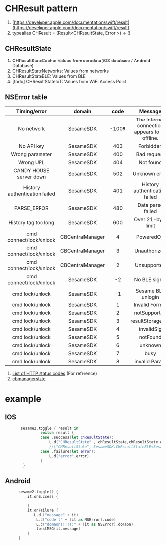 # CHResult pattern
1. [https://developer.apple.com/documentation/swift/result](https://developer.apple.com/documentation/swift/result)
2. typealias CHResult<T> = (Result<CHResultState<T>, Error >) ->  ()

## CHResultState
1. CHResultStateCache: Values from coredata(iOS database / Android Database)
2. CHResultStateNetworks: Values from networks
3. CHResultStateBLE: Values from BLE
4. [todo] CHResultStateIoT: Values from WiFi Access Point

## NSError table

| Timing/error   |  domain | code       |Message       |
|:---------------------:|:-------------------:|:-----------:|:-----------:|
|  No network                |  SesameSDK     |   -1009       |The Internet connection appears to be offline. | 
|  No API key                |  SesameSDK     |    403        | Forbidden | 
|  Wrong parameter           |  SesameSDK     |    400        | Bad request | 
|  Wrong URL                 |  SesameSDK     |    404        | Not found | 
|  CANDY HOUSE server down   |  SesameSDK     |    502        | Unknown error| 
|  History authentication failed|  SesameSDK     |    401     | History authentication failed| 
|  PARSE_ERROR               |  SesameSDK     |    480        | Data parse failed | 
|  History tag too long       |  SesameSDK     |    600       | Over 21-byte limit | 
|  cmd connect/lock/unlock   | CBCentralManager   |  4        | PoweredOff| 
|  cmd connect/lock/unlock   | CBCentralManager   |  3        | Unauthorized| 
|  cmd connect/lock/unlock   | CBCentralManager   |  2        | Unsupported| 
|  cmd connect/lock/unlock   |  SesameSDK     |   -2          | No BLE signal| 
|  cmd lock/unlock           |  SesameSDK     |   -1          | Sesame BLE unlogin|
|    cmd lock/unlock         |  SesameSDK      |   1          | Invalid Format| 
|    cmd lock/unlock         |  SesameSDK      |   2          | notSupported| 
|    cmd lock/unlock         |  SesameSDK      |   3          | resultStorageFail| 
|    cmd lock/unlock         |  SesameSDK      |   4          | invalidSig| 
|    cmd lock/unlock         |  SesameSDK      |   5          | notFound| 
|    cmd lock/unlock         |  SesameSDK      |   6          | unknown| 
|    cmd lock/unlock         |  SesameSDK      |   7          | busy| 
|    cmd lock/unlock         |  SesameSDK      |   8          | invalid Param| 


1. [List of HTTP status codes](https://en.wikipedia.org/wiki/List_of_HTTP_status_codes) (For reference)
2. [cbmanagerstate](https://developer.apple.com/documentation/corebluetooth/cbmanagerstate)

# example

## IOS
```swift
       sesame2.toggle { result in
                switch result {
                case .success(let chResultState):
                    L.d("CHResultState" , chResultState,chResultState.data)
                    //["CHResultState", SesameSDK.CHResultStateBLE<SesameSDK.CHEmpty>, SesameSDK.CHEmpty]
                case .failure(let error):
                    L.d("error",error)
                }
        }
```
## Android
``` kotlin
      sesame2.toggle() {
          it.onSuccess {

          }
          it.onFailure {
             L.d ("message" + it)
              L.d("code t" + (it as NSError).code)
              L.d("domaon!!!!!:" + (it as NSError).domaon)
              toastMSG(it.message)
          }
      }
```
